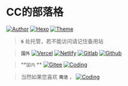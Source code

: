 # CC的部落格

<a href="https://ccknbc.github.io"><img alt="Author" src="https://img.shields.io/badge/Author-CCKNBC-blur"/></a>&nbsp;<a href="https://hexo.io"><img alt="Hexo" src="https://img.shields.io/badge/HEXO-5.1.1-0e83c"/></a>&nbsp;<a href="https://github.com/jerryc127/hexo-theme-butterfly"><img alt="Theme" src="https://img.shields.io/badge/Theme-Butterfly 3.1.0 RC1-0e83c"/></a>

> **`6`** 处托管，若不能访问请记住备用站

> **`国外`**  <a href="https://ccknbc.now.sh/"><img alt="Vercel" src="https://img.shields.io/badge/Host-Vercle-0e83c"/></a>&nbsp;<a href="https://ccknbc.netlify.app/"><img alt="Netlify" src="https://img.shields.io/badge/Host-Netlify-0e83c"/></a>&nbsp;<a href="https://ccknbc.gitlab.io/"><img alt="Gitlab" src="https://img.shields.io/badge/Host-Gitee-0e83c"/></a>&nbsp;<a href="https://ccknbc.github.io/"><img alt="Github" src="https://img.shields.io/badge/Host-Gitee-0e83c"/></a>  

>  **`国内` ** <a href="https://ccknbc.gitee.io/"><img alt="Gitee" src="https://img.shields.io/badge/Host-Gitee(推荐)-0e83c"/></a>&nbsp;<a href="https://y0znz6.coding-pages.com/"><img alt="Coding" src="https://img.shields.io/badge/Host-Coding-0e83c"/></a>&nbsp;

> 当然如果您喜欢 **`简洁`** ， <a href="https://8dx09s.coding-pages.com"><img alt="Coding" src="https://img.shields.io/badge/点击前往-简约站-0e83c"/></a>
